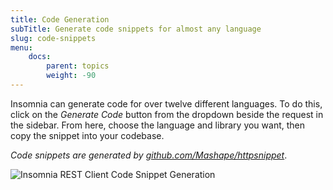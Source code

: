 ```yaml
---
title: Code Generation
subTitle: Generate code snippets for almost any language
slug: code-snippets
menu:
    docs:
        parent: topics
        weight: -90
---
```


Insomnia can generate code for over twelve different languages. To do this, click on the 
_Generate Code_ button from the dropdown beside the request in the sidebar. From here, choose 
the language and library you want, then copy the snippet into your codebase.

_Code snippets are generated by 
[github.com/Mashape/httpsnippet](https://github.com/Mashape/httpsnippet)_.

![Insomnia REST Client Code Snippet Generation](/images/docs/code.png)
